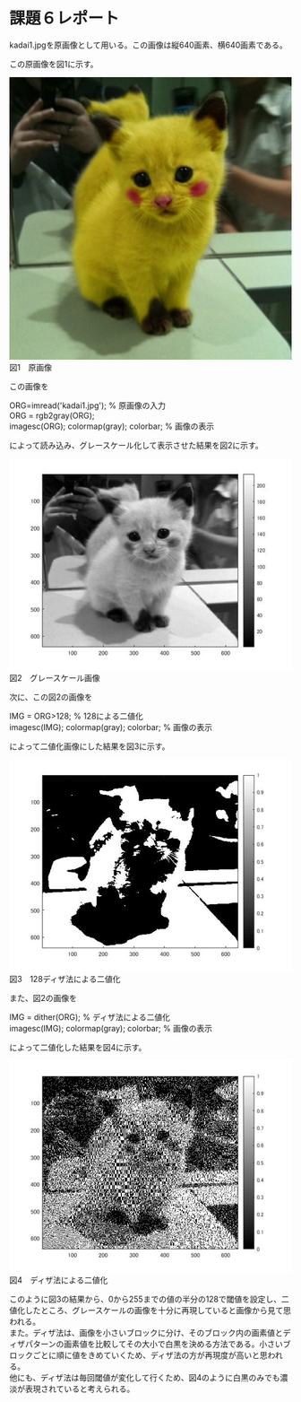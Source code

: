 # 課題６レポート

kadai1.jpgを原画像として用いる。この画像は縦640画素、横640画素である。

この原画像を図1に示す。

![原画像](https://github.com/taigakojima/gazosyorikogakukadai/blob/master/gazousyori/kadai1.jpg?raw=true)  
図1　原画像

この画像を

ORG=imread('kadai1.jpg'); % 原画像の入力  
ORG = rgb2gray(ORG);  
imagesc(ORG); colormap(gray); colorbar; % 画像の表示

によって読み込み、グレースケール化して表示させた結果を図2に示す。

![原画像](https://github.com/taigakojima/gazosyorikogakukadai/blob/master/gazousyori/kadai6_1.jpg?raw=true)
図2　グレースケール画像

次に、この図2の画像を

IMG = ORG>128; % 128による二値化  
imagesc(IMG); colormap(gray); colorbar; % 画像の表示

によって二値化画像にした結果を図3に示す。

![原画像](https://github.com/taigakojima/gazosyorikogakukadai/blob/master/gazousyori/kadai6_2.jpg?raw=true)
図3　128ディザ法による二値化

また、図2の画像を

IMG = dither(ORG); % ディザ法による二値化  
imagesc(IMG); colormap(gray); colorbar; % 画像の表示

によって二値化した結果を図4に示す。

![原画像](https://github.com/taigakojima/gazosyorikogakukadai/blob/master/gazousyori/kadai6_3.jpg?raw=true)
図4　ディザ法による二値化

このように図3の結果から、0から255までの値の半分の128で閾値を設定し、二値化したところ、グレースケールの画像を十分に再現していると画像から見て思われる。  
また。ディザ法は、画像を小さいブロックに分け、そのブロック内の画素値とディザパターンの画素値を比較してその大小で白黒を決める方法である。小さいブロックごとに順に値をきめていくため、ディザ法の方が再現度が高いと思われる。  
他にも、ディザ法は毎回閾値が変化して行くため、図4のように白黒のみでも濃淡が表現されていると考えられる。

